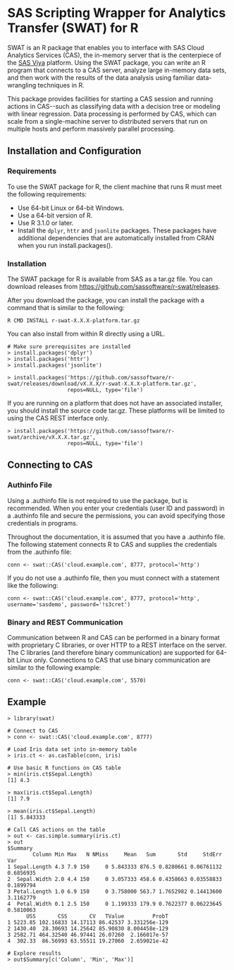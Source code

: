 # SAS Scripting Wrapper for Analytics Transfer (SWAT) for R

SWAT is an R package that enables you to interface with
SAS Cloud Analytics Services (CAS), the in-memory server that is 
the centerpiece of the [SAS Viya](http://www.sas.com/en_us/software/viya.html)
platform. 
Using the SWAT package, you can write an R program that connects to a CAS server, 
analyze large in-memory data sets, and then work with the results of the data 
analysis using familiar data-wrangling techniques in R.

This package provides facilities for starting a CAS session and 
running actions in CAS--such as classifying data with a decision tree or modeling
with linear regression. Data processing is performed by CAS, which can scale from
a single-machine server to distributed servers that run on multiple hosts and
perform massively parallel processing.

## Installation and Configuration

### Requirements

To use the SWAT package for R, the client machine that runs R must meet 
the following requirements: 

* Use 64-bit Linux or 64-bit Windows. 
* Use a 64-bit version of R. 
* Use R 3.1.0 or later.
* Install the ``dplyr``, ``httr`` and ``jsonlite`` packages. These packages
have additional dependencies that are automatically installed from CRAN
when you run install.packages(). 

### Installation

The SWAT package for R is available from SAS as a tar.gz file. You can download 
releases from https://github.com/sassoftware/r-swat/releases.

After you download the package, you can install the package with a command that is 
similar to the following: 

```
R CMD INSTALL r-swat-X.X.X-platform.tar.gz
```

You can also install from within R directly using a URL.

```
# Make sure prerequisites are installed
> install.packages('dplyr')
> install.packages('httr')
> install.packages('jsonlite')

> install.packages('https://github.com/sassoftware/r-swat/releases/download/vX.X.X/r-swat-X.X.X-platform.tar.gz',
                   repos=NULL, type='file')
```

If you are running on a platform that does not have an associated installer, 
you should install the source code tar.gz.  These platforms will be
limited to using the CAS REST interface only.

```
> install.packages('https://github.com/sassoftware/r-swat/archive/vX.X.X.tar.gz', 
                   repos=NULL, type='file')
```

## Connecting to CAS

### Authinfo File
Using a .authinfo file is not required to use the package, but is recommended. When you 
enter your credentials (user ID and password) in a .authinfo file and secure the 
permissions, you can avoid specifying those credentials in programs. 

Throughout the documentation, it is assumed that you have a .authinfo file. The following 
statement connects R to CAS and supplies the credentials from the .authinfo file: 

```
conn <- swat::CAS('cloud.example.com', 8777, protocol='http')
```

If you do not use a .authinfo file, then you must connect with a statement like the following: 

```
conn <- swat::CAS('cloud.example.com', 8777, protocol='http', username='sasdemo', password='!s3cret')
```

### Binary and REST Communication

Communication between R and CAS can be performed in a binary format with proprietary C 
libraries, or over HTTP to a REST interface on the server. The C libraries (and therefore 
binary communication) are supported for 64-bit Linux only. Connections to CAS that use 
binary communication are similar to the following example: 

```
conn <- swat::CAS('cloud.example.com', 5570)
```

## Example

```
> library(swat)

# Connect to CAS
> conn <- swat::CAS('cloud.example.com', 8777)

# Load Iris data set into in-memory table
> iris.ct <- as.casTable(conn, iris)

# Use basic R functions on CAS table
> min(iris.ct$Sepal.Length)
[1] 4.3

> max(iris.ct$Sepal.Length)
[1] 7.9

> mean(iris.ct$Sepal.Length)
[1] 5.843333

# Call CAS actions on the table
> out <- cas.simple.summary(iris.ct)
> out
$Summary
        Column Min Max   N NMiss     Mean   Sum       Std     StdErr       Var
1 Sepal.Length 4.3 7.9 150     0 5.843333 876.5 0.8280661 0.06761132 0.6856935
2  Sepal.Width 2.0 4.4 150     0 3.057333 458.6 0.4358663 0.03558833 0.1899794
3 Petal.Length 1.0 6.9 150     0 3.758000 563.7 1.7652982 0.14413600 3.1162779
4  Petal.Width 0.1 2.5 150     0 1.199333 179.9 0.7622377 0.06223645 0.5810063
      USS       CSS       CV   TValue         ProbT
1 5223.85 102.16833 14.17113 86.42537 3.331256e-129
2 1430.40  28.30693 14.25642 85.90830 8.004458e-129
3 2582.71 464.32540 46.97441 26.07260  2.166017e-57
4  302.33  86.56993 63.55511 19.27060  2.659021e-42

# Explore results
> out$Summary[c('Column', 'Min', 'Max')]
```
